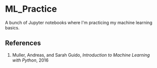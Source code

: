 # ML_Practice
A bunch of Jupyter notebooks where I'm practicing my machine learning basics.

## References
1. Muller, Andreas, and Sarah Guido, _Introduction to Machine Learning with Python_, 2016